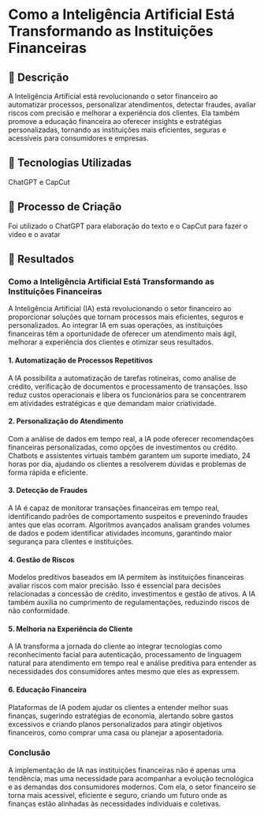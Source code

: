 # Como a Inteligência Artificial Está Transformando as Instituições Financeiras

## 📒 Descrição
A Inteligência Artificial está revolucionando o setor financeiro ao automatizar processos, personalizar atendimentos, detectar fraudes, avaliar riscos com precisão e melhorar a experiência dos clientes. Ela também promove a educação financeira ao oferecer insights e estratégias personalizadas, tornando as instituições mais eficientes, seguras e acessíveis para consumidores e empresas.

## 🤖 Tecnologias Utilizadas
ChatGPT e CapCut

## 🧐 Processo de Criação
Foi utilizado o ChatGPT para elaboração do texto e o CapCut para fazer o video e o avatar

## 🚀 Resultados
### Como a Inteligência Artificial Está Transformando as Instituições Financeiras  

A Inteligência Artificial (IA) está revolucionando o setor financeiro ao proporcionar soluções que tornam processos mais eficientes, seguros e personalizados. Ao integrar IA em suas operações, as instituições financeiras têm a oportunidade de oferecer um atendimento mais ágil, melhorar a experiência dos clientes e otimizar seus resultados.  

#### 1. **Automatização de Processos Repetitivos**  
A IA possibilita a automatização de tarefas rotineiras, como análise de crédito, verificação de documentos e processamento de transações. Isso reduz custos operacionais e libera os funcionários para se concentrarem em atividades estratégicas e que demandam maior criatividade.  

#### 2. **Personalização do Atendimento**  
Com a análise de dados em tempo real, a IA pode oferecer recomendações financeiras personalizadas, como opções de investimentos ou crédito. Chatbots e assistentes virtuais também garantem um suporte imediato, 24 horas por dia, ajudando os clientes a resolverem dúvidas e problemas de forma rápida e eficiente.  

#### 3. **Detecção de Fraudes**  
A IA é capaz de monitorar transações financeiras em tempo real, identificando padrões de comportamento suspeitos e prevenindo fraudes antes que elas ocorram. Algoritmos avançados analisam grandes volumes de dados e podem identificar atividades incomuns, garantindo maior segurança para clientes e instituições.  

#### 4. **Gestão de Riscos**  
Modelos preditivos baseados em IA permitem às instituições financeiras avaliar riscos com maior precisão. Isso é essencial para decisões relacionadas a concessão de crédito, investimentos e gestão de ativos. A IA também auxilia no cumprimento de regulamentações, reduzindo riscos de não conformidade.  

#### 5. **Melhoria na Experiência do Cliente**  
A IA transforma a jornada do cliente ao integrar tecnologias como reconhecimento facial para autenticação, processamento de linguagem natural para atendimento em tempo real e análise preditiva para entender as necessidades dos consumidores antes mesmo que eles as expressem.  

#### 6. **Educação Financeira**  
Plataformas de IA podem ajudar os clientes a entender melhor suas finanças, sugerindo estratégias de economia, alertando sobre gastos excessivos e criando planos personalizados para atingir objetivos financeiros, como comprar uma casa ou planejar a aposentadoria.  

### Conclusão  
A implementação de IA nas instituições financeiras não é apenas uma tendência, mas uma necessidade para acompanhar a evolução tecnológica e as demandas dos consumidores modernos. Com ela, o setor financeiro se torna mais acessível, eficiente e seguro, criando um futuro onde as finanças estão alinhadas às necessidades individuais e coletivas.  


